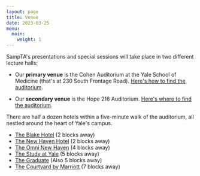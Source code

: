 ```yaml
---
layout: page
title: Venue
date: 2023-03-25
menu:
  main:
    weight: 1
---
```


SampTA's presentations and special sessions will take place in two
different lecture halls:

- Our **primary venue** is the Cohen Auditorium at the Yale School of
  Medicine (that's at 230 South Frontage Road). [Here's how to find the
  auditorium](http://campuspress-test.yale.edu/cnspy/directions-to-cohen-auditorium/).

- Our **secondary venue** is the Hope 216 Auditorium. [Here's where to find the
  auditorium](https://www.campus-maps.com/yale-university/hope-memorial-building-315-cedar-st/).

There are half a dozen hotels within a five-minute walk of the auditorium, all nestled around the heart of Yale's campus.
- [The Blake Hotel](theblakenewhaven.com) (2 blocks away)
- [The New Haven Hotel](newhavenhotel.com) (2 blocks away)
- [The Omni New Haven](https://www.omnihotels.com/hotels/new-haven-yale?) (4 blocks away)
- [The Study at Yale](thestudyatyale.com) (5 blocks away)
- [The Graduate](graduatehotels.com/new-haven) (Also 5 blocks away)
- [The Courtyard by Marriott](https://www.marriott.com/en-us/hotels/hvndt-courtyard-new-haven-at-yale/overview/?scid=45f93f1b-bd77-45c9-8dab-83b6a417f6fe) (7 blocks away)
